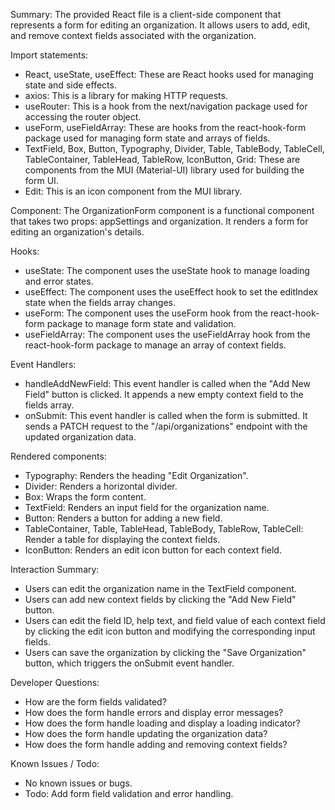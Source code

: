 Summary:
The provided React file is a client-side component that represents a form for editing an organization. It allows users to add, edit, and remove context fields associated with the organization.

Import statements:
- React, useState, useEffect: These are React hooks used for managing state and side effects.
- axios: This is a library for making HTTP requests.
- useRouter: This is a hook from the next/navigation package used for accessing the router object.
- useForm, useFieldArray: These are hooks from the react-hook-form package used for managing form state and arrays of fields.
- TextField, Box, Button, Typography, Divider, Table, TableBody, TableCell, TableContainer, TableHead, TableRow, IconButton, Grid: These are components from the MUI (Material-UI) library used for building the form UI.
- Edit: This is an icon component from the MUI library.

Component:
The OrganizationForm component is a functional component that takes two props: appSettings and organization. It renders a form for editing an organization's details.

Hooks:
- useState: The component uses the useState hook to manage loading and error states.
- useEffect: The component uses the useEffect hook to set the editIndex state when the fields array changes.
- useForm: The component uses the useForm hook from the react-hook-form package to manage form state and validation.
- useFieldArray: The component uses the useFieldArray hook from the react-hook-form package to manage an array of context fields.

Event Handlers:
- handleAddNewField: This event handler is called when the "Add New Field" button is clicked. It appends a new empty context field to the fields array.
- onSubmit: This event handler is called when the form is submitted. It sends a PATCH request to the "/api/organizations" endpoint with the updated organization data.

Rendered components:
- Typography: Renders the heading "Edit Organization".
- Divider: Renders a horizontal divider.
- Box: Wraps the form content.
- TextField: Renders an input field for the organization name.
- Button: Renders a button for adding a new field.
- TableContainer, Table, TableHead, TableBody, TableRow, TableCell: Render a table for displaying the context fields.
- IconButton: Renders an edit icon button for each context field.

Interaction Summary:
- Users can edit the organization name in the TextField component.
- Users can add new context fields by clicking the "Add New Field" button.
- Users can edit the field ID, help text, and field value of each context field by clicking the edit icon button and modifying the corresponding input fields.
- Users can save the organization by clicking the "Save Organization" button, which triggers the onSubmit event handler.

Developer Questions:
- How are the form fields validated?
- How does the form handle errors and display error messages?
- How does the form handle loading and display a loading indicator?
- How does the form handle updating the organization data?
- How does the form handle adding and removing context fields?

Known Issues / Todo:
- No known issues or bugs.
- Todo: Add form field validation and error handling.